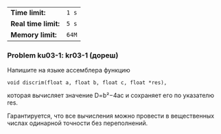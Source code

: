 |                      |       |
|----------------------|-------|
| **Time limit:**      | `1 s` |
| **Real time limit:** | `5 s` |
| **Memory limit:**    | `64M` |


### Problem ku03-1: kr03-1 (дореш)

Напишите на языке ассемблера функцию

    
    
    void discrim(float a, float b, float c, float *res),

которая вычисляет значение D=b²−4ac и сохраняет его по указателю res.

Гарантируется, что все вычисления можно провести в вещественных числах одинарной точности без
переполнений.

